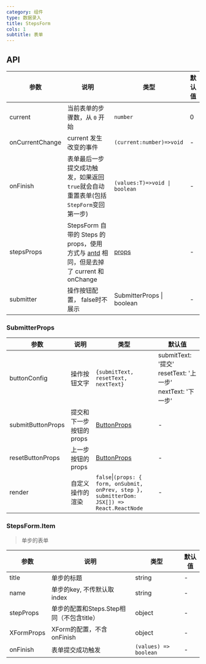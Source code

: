 ```yaml
---
category: 组件
type: 数据录入
title: StepsForm
cols: 1
subtitle: 表单
---
```



## API

| 参数 | 说明 | 类型 | 默认值 |
| --- | --- | --- | --- |
| current | 当前表单的步骤数，从 `0` 开始 | `number` | 0 |
| onCurrentChange | current 发生改变的事件 | `(current:number)=>void` | - |
| onFinish | 表单最后一步提交成功触发，如果返回`true`就会自动重置表单(包括`StepForm`变回第一步) | `(values:T)=>void \| boolean` | - |
| stepsProps | StepsForm 自带的 Steps 的 props，使用方式与 [antd](https://ant.design/components/steps-cn/) 相同，但是去掉了 current 和 onChange | [props](https://ant.design/components/steps-cn/#API) | - |
|submitter|  操作按钮配置， false时不展示 |SubmitterProps \| boolean|-|


### SubmitterProps

| 参数 | 说明 | 类型 | 默认值 |
| --- | --- | --- | --- |
| buttonConfig | 操作按钮文字 | `{submitText, resetText, nextText}` | submitText: '提交' resetText: '上一步'  nextText: '下一步'   |
| submitButtonProps | 提交和下一步按钮的 props | [ButtonProps](https://ant.design/components/button-cn/) | - |
| resetButtonProps | 上一步按钮的 props | [ButtonProps](https://ant.design/components/button-cn/) | - |
| render | 自定义操作的渲染 | `false`\|`(props: { form, onSubmit, onPrev, step }, submitterDom: JSX[]) => React.ReactNode`   | - |


### StepsForm.Item 

> 单步的表单

| 参数 | 说明 | 类型 | 默认值 |
| --- | --- | --- | --- |
|title|单步的标题|string|-|
|name|单步的key, 不传默认取index|string|-|
|stepProps|单步的配置和Steps.Step相同（不包含title）|object|-|
|XFormProps|XForm的配置，不含onFinish|object|-|
| onFinish | 表单提交成功触发 | `(values) => boolean` | - |
